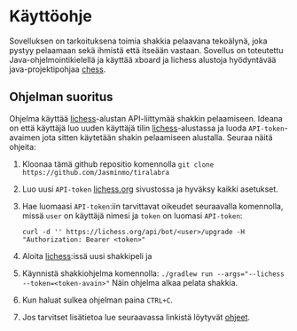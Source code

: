 # Käyttöohje
Sovelluksen on tarkoituksena toimia shakkia pelaavana tekoälynä, joka 
pystyy pelaamaan sekä ihmistä että itseään vastaan.
Sovellus on toteutettu Java-ohjelmointikielellä ja käyttää xboard ja
lichess alustoja hyödyntävää java-projektipohjaa [chess](https://github.com/TiraLabra/chess).

## Ohjelman suoritus
Ohjelma käyttää [lichess](lichess.org)-alustan API-liittymää shakkin pelaamiseen.
Ideana on että käyttäjä luo uuden käyttäjä tilin [lichess](lichess.org)-alustassa ja
luoda ```API-token```-avaimen jota sitten käytetään shakin pelaamiseen alustalla.
Seuraa näitä ohjeita:
1. Kloonaa tämä github repositio komennolla ```git clone https://github.com/Jasminmo/tiralabra```
2. Luo uusi ```API-token``` [lichess.org](https://lichess.org/account/oauth/token/create) sivustossa ja hyväksy kaikki asetukset.
3. Hae luomaasi ```API-token```:iin tarvittavat oikeudet seuraavalla komennolla, missä ```user``` on käyttäjä nimesi ja ```token``` on luomasi ```API-token```:

    ```curl -d '' https://lichess.org/api/bot/<user>/upgrade -H "Authorization: Bearer <token>"```

4. Aloita [lichess]():issä uusi shakkipeli ja
5. Käynnistä shakkiohjelma komennolla:
    ```./gradlew run --args="--lichess --token=<token-avain>"```
  Näin ohjelma alkaa pelata shakkia.
6. Kun haluat sulkea ohjelman paina ```CTRL+C```.
7. Jos tarvitset lisätietoa lue seuraavassa linkistä löytyvät [ohjeet](https://github.com/TiraLabra/chess).